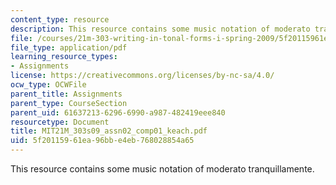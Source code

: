 ```yaml
---
content_type: resource
description: This resource contains some music notation of moderato tranquillamente.
file: /courses/21m-303-writing-in-tonal-forms-i-spring-2009/5f20115961ea96bbe4eb768028854a65_MIT21M_303s09_assn02_comp01_keach.pdf
file_type: application/pdf
learning_resource_types:
- Assignments
license: https://creativecommons.org/licenses/by-nc-sa/4.0/
ocw_type: OCWFile
parent_title: Assignments
parent_type: CourseSection
parent_uid: 61637213-6296-6990-a987-482419eee840
resourcetype: Document
title: MIT21M_303s09_assn02_comp01_keach.pdf
uid: 5f201159-61ea-96bb-e4eb-768028854a65
---
```

This resource contains some music notation of moderato tranquillamente.
